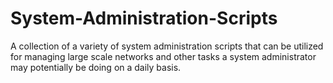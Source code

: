 # System-Administration-Scripts
A collection of a variety of system administration scripts that can be utilized for managing large scale networks and other tasks a system administrator may potentially be doing on a daily basis.
